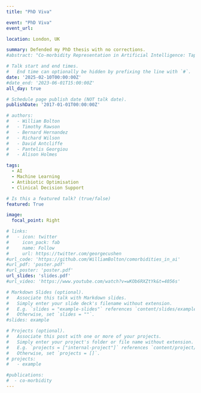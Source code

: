 ```yaml
---
title: "PhD Viva"

event: "PhD Viva"
event_url: 

location: London, UK

summary: Defended my PhD thesis with no corrections.
#abstract: "Co-morbidity Representation in Artificial Intelligence: Tapping into Unused Clinical Knowledge"

# Talk start and end times.
#   End time can optionally be hidden by prefixing the line with `#`.
date: '2025-02-10T00:00:00Z'
#date_end: '2023-06-01T15:00:00Z'
all_day: true

# Schedule page publish date (NOT talk date).
publishDate: '2017-01-01T00:00:00Z'

# authors:
#   - William Bolton
#   - Timothy Rawson
#   - Bernard Hernandez
#   - Richard Wilson
#   - David Antcliffe
#   - Pantelis Georgiou
#   - Alison Holmes

tags:
  - AI
  - Machine Learning
  - Antibiotic Optimisation
  - Clinical Decision Support

# Is this a featured talk? (true/false)
featured: True

image:
  focal_point: Right

# links:
#   - icon: twitter
#     icon_pack: fab
#     name: Follow
#     url: https://twitter.com/georgecushen
#url_code: 'https://github.com/WilliamBolton/comorbidities_in_ai'
#url_pdf: 'poster.pdf'
#url_poster: 'poster.pdf'
url_slides: 'slides.pdf'
#url_video: 'https://www.youtube.com/watch?v=wKOb6RXZtYk&t=4056s'

# Markdown Slides (optional).
#   Associate this talk with Markdown slides.
#   Simply enter your slide deck's filename without extension.
#   E.g. `slides = "example-slides"` references `content/slides/example-slides.md`.
#   Otherwise, set `slides = ""`.
#slides: example

# Projects (optional).
#   Associate this post with one or more of your projects.
#   Simply enter your project's folder or file name without extension.
#   E.g. `projects = ["internal-project"]` references `content/project/deep-learning/index.md`.
#   Otherwise, set `projects = []`.
# projects:
#   - example

#publications:
#  - co-morbidity
---
```


<!-- {{% callout note %}}
Click on the **Slides** button above to view the built-in slides feature.
{{% /callout %}}

Slides can be added in a few ways:

- **Create** slides using Hugo Blox Builder's [_Slides_](https://docs.hugoblox.com/reference/content-types/) feature and link using `slides` parameter in the front matter of the talk file
- **Upload** an existing slide deck to `static/` and link using `url_slides` parameter in the front matter of the talk file
- **Embed** your slides (e.g. Google Slides) or presentation video on this page using [shortcodes](https://docs.hugoblox.com/reference/markdown/).

Further event details, including [page elements](https://docs.hugoblox.com/reference/markdown/) such as image galleries, can be added to the body of this page. -->
